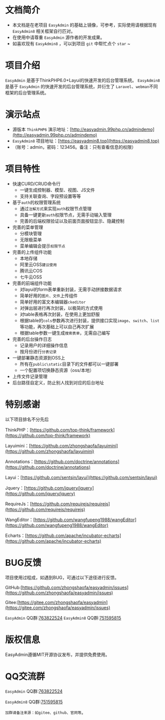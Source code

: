 # 文档简介

- 本文档是在老项目 `EasyAdmin` 的基础上镜像，可参考，实际使用请根据现有 `EasyAdmin8` 相关框架自行匹对。
- 在使用中请尊重 `EasyAdmin` 源作者的开发成果。
- 如喜欢现有 `EasyAdmin8` ，可以到项目 `git` 中帮忙点个 `star` ~

# 项目介绍

`EasyAdmin` 是基于ThinkPHP6.0+Layui的快速开发的后台管理系统。
`EasyAdmin8` 是基于 `EasyAdmin` 的快速开发的后台管理系统，并衍生了 `Laravel`、`webman`不同框架的后台管理系统。

# 演示站点

- 源版本 `ThinkPHP6` 演示地址：[http://easyadmin.99php.cn/admindemo](http://easyadmin.99php.cn/admindemo)
- `EasyAdmin8` 项目地址：[https://easyadmin8.top](https://easyadmin8.top)
- （账号：admin，密码：123456。备注：只有查看信息的权限）

# 项目特性

* 快速CURD/CRUD命令行
    * 一键生成控制器、模型、视图、JS文件
    * 支持关联查询、字段预设置等等
* 基于`auth`的权限管理系统
    * 通过`注解方式`来实现`auth`权限节点管理
    * 具备一键更新`auth`权限节点，无需手动输入管理
    * 完善的后端权限验证以及前面页面按钮显示、隐藏控制
* 完善的菜单管理
    * 分模块管理
    * 无限极菜单
    * 菜单编辑会提示`权限节点`
* 完善的上传组件功能
    * 本地存储
    * 阿里云OSS`建议使用`
    * 腾讯云COS
    * 七牛云OSS
* 完善的前端组件功能
    * 对layui的form表单重新封装，无需手动拼接数据请求
    * 简单好用的`图片、文件`上传组件
    * 简单好用的富文本编辑器`ckeditor`
    * 对弹出层进行再次封装，以极简的方式使用
    * 对table表格再次封装，在使用上更加舒服
    * 根据table的`cols`参数再次进行封装，提供接口实现`image`、`switch`、`list`等功能，再次基础上可以自己再次扩展
    * 根据table参数一键生成`搜索表单`，无需自己编写
* 完善的后台操作日志
    * 记录用户的详细操作信息
    * 按月份进行`分表记录`
* 一键部署静态资源到OSS上
    * 所有在`public\static`目录下的文件都可以一键部署
    * 一个配置项切换静态资源（oss/本地）
* 上传文件记录管理
* 后台路径自定义，防止别人找到对应的后台地址

# 特别感谢

以下项目排名不分先后

ThinkPHP：[https://github.com/top-think/framework](https://github.com/top-think/framework)

Layuimini：[https://github.com/zhongshaofa/layuimini](https://github.com/zhongshaofa/layuimini)

Annotations：[https://github.com/doctrine/annotations](https://github.com/doctrine/annotations)

Layui：[https://github.com/sentsin/layui](https://github.com/sentsin/layui)

Jquery：[https://github.com/jquery/jquery](https://github.com/jquery/jquery)

RequireJs：[https://github.com/requirejs/requirejs](https://github.com/requirejs/requirejs)

WangEditor：[https://github.com/wangfupeng1988/wangEditor](https://github.com/wangfupeng1988/wangEditor)

Echarts：[https://github.com/apache/incubator-echarts](https://github.com/apache/incubator-echarts)

# BUG反馈

项目使用过程成，如遇到BUG，可通过以下途径进行反馈。

GitHub:[https://github.com/zhongshaofa/easyadmin/issues](https://github.com/zhongshaofa/easyadmin/issues)

Gitee:[https://gitee.com/zhongshaofa/easyadmin](https://gitee.com/zhongshaofa/easyadmin/issues)

`EasyAdmin` QQ群:[763822524](https://jq.qq.com/?_wv=1027&k=5IHJawE)
`EasyAdmin8` QQ群:[751595815](https://qm.qq.com/cgi-bin/qm/qr?_wv=1027&k=CVrFoAMpXNLzn0IN6mv8qpIcbKKxqnp-)

# 版权信息

EasyAdmin遵循MIT开源协议发布，并提供免费使用。

# QQ交流群

`EasyAdmin` QQ群:[763822524](https://jq.qq.com/?_wv=1027&k=5IHJawE) 

`EasyAdmin8` QQ群:[751595815](https://qm.qq.com/cgi-bin/qm/qr?_wv=1027&k=CVrFoAMpXNLzn0IN6mv8qpIcbKKxqnp-)

`加群请备注来源：如gitee、github、官网等`。